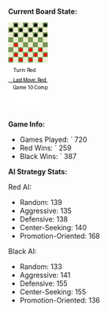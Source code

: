 
**Current Board State:**  
<!-- START_GIF -->
![Checkers Game](./checkers_game.gif)
<!-- END_GIF -->

**Game Info:**  
- Games Played: `<!-- GAMES_PLAYED --> 720
- Red Wins: `<!-- RED_WINS --> 259
- Black Wins: `<!-- BLACK_WINS --> 387

<!-- AI_STATS -->
**AI Strategy Stats:**

Red AI:
- Random: 139
- Aggressive: 135
- Defensive: 138
- Center-Seeking: 140
- Promotion-Oriented: 168

Black AI:
- Random: 133
- Aggressive: 141
- Defensive: 155
- Center-Seeking: 155
- Promotion-Oriented: 136
